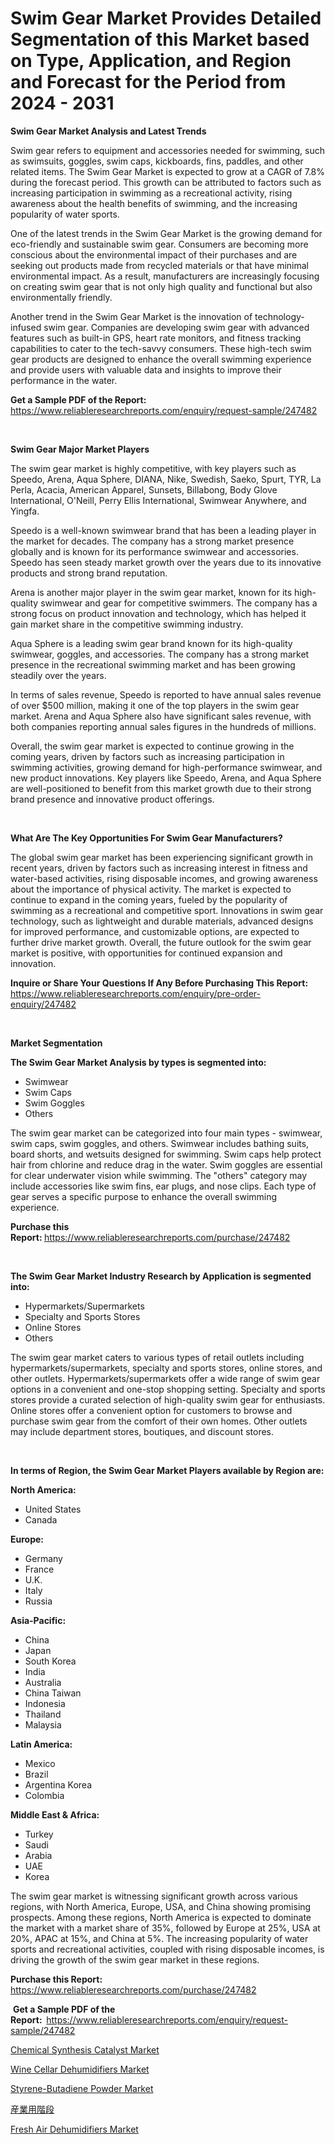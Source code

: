 <p><h1>Swim Gear Market Provides Detailed Segmentation of this Market based on Type, Application, and Region and Forecast for the Period from 2024 - 2031</h1></p><p><strong>Swim Gear Market Analysis and Latest Trends</strong></p>
<p><p>Swim gear refers to equipment and accessories needed for swimming, such as swimsuits, goggles, swim caps, kickboards, fins, paddles, and other related items. The Swim Gear Market is expected to grow at a CAGR of 7.8% during the forecast period. This growth can be attributed to factors such as increasing participation in swimming as a recreational activity, rising awareness about the health benefits of swimming, and the increasing popularity of water sports.</p><p>One of the latest trends in the Swim Gear Market is the growing demand for eco-friendly and sustainable swim gear. Consumers are becoming more conscious about the environmental impact of their purchases and are seeking out products made from recycled materials or that have minimal environmental impact. As a result, manufacturers are increasingly focusing on creating swim gear that is not only high quality and functional but also environmentally friendly.</p><p>Another trend in the Swim Gear Market is the innovation of technology-infused swim gear. Companies are developing swim gear with advanced features such as built-in GPS, heart rate monitors, and fitness tracking capabilities to cater to the tech-savvy consumers. These high-tech swim gear products are designed to enhance the overall swimming experience and provide users with valuable data and insights to improve their performance in the water.</p></p>
<p><strong>Get a Sample PDF of the Report:&nbsp;</strong> <a href="https://www.reliableresearchreports.com/enquiry/request-sample/247482">https://www.reliableresearchreports.com/enquiry/request-sample/247482</a></p>
<p>&nbsp;</p>
<p><strong>Swim Gear Major Market Players</strong></p>
<p><p>The swim gear market is highly competitive, with key players such as Speedo, Arena, Aqua Sphere, DIANA, Nike, Swedish, Saeko, Spurt, TYR, La Perla, Acacia, American Apparel, Sunsets, Billabong, Body Glove International, O'Neill, Perry Ellis International, Swimwear Anywhere, and Yingfa.</p><p>Speedo is a well-known swimwear brand that has been a leading player in the market for decades. The company has a strong market presence globally and is known for its performance swimwear and accessories. Speedo has seen steady market growth over the years due to its innovative products and strong brand reputation.</p><p>Arena is another major player in the swim gear market, known for its high-quality swimwear and gear for competitive swimmers. The company has a strong focus on product innovation and technology, which has helped it gain market share in the competitive swimming industry.</p><p>Aqua Sphere is a leading swim gear brand known for its high-quality swimwear, goggles, and accessories. The company has a strong market presence in the recreational swimming market and has been growing steadily over the years.</p><p>In terms of sales revenue, Speedo is reported to have annual sales revenue of over $500 million, making it one of the top players in the swim gear market. Arena and Aqua Sphere also have significant sales revenue, with both companies reporting annual sales figures in the hundreds of millions.</p><p>Overall, the swim gear market is expected to continue growing in the coming years, driven by factors such as increasing participation in swimming activities, growing demand for high-performance swimwear, and new product innovations. Key players like Speedo, Arena, and Aqua Sphere are well-positioned to benefit from this market growth due to their strong brand presence and innovative product offerings.</p></p>
<p>&nbsp;</p>
<p><strong>What Are The Key Opportunities For Swim Gear Manufacturers?</strong></p>
<p><p>The global swim gear market has been experiencing significant growth in recent years, driven by factors such as increasing interest in fitness and water-based activities, rising disposable incomes, and growing awareness about the importance of physical activity. The market is expected to continue to expand in the coming years, fueled by the popularity of swimming as a recreational and competitive sport. Innovations in swim gear technology, such as lightweight and durable materials, advanced designs for improved performance, and customizable options, are expected to further drive market growth. Overall, the future outlook for the swim gear market is positive, with opportunities for continued expansion and innovation.</p></p>
<p><strong>Inquire or Share Your Questions If Any Before Purchasing This Report:</strong> <a href="https://www.reliableresearchreports.com/enquiry/pre-order-enquiry/247482">https://www.reliableresearchreports.com/enquiry/pre-order-enquiry/247482</a></p>
<p>&nbsp;</p>
<p><strong>Market Segmentation</strong></p>
<p><strong>The Swim Gear Market Analysis by types is segmented into:</strong></p>
<p><ul><li>Swimwear</li><li>Swim Caps</li><li>Swim Goggles</li><li>Others</li></ul></p>
<p><p>The swim gear market can be categorized into four main types - swimwear, swim caps, swim goggles, and others. Swimwear includes bathing suits, board shorts, and wetsuits designed for swimming. Swim caps help protect hair from chlorine and reduce drag in the water. Swim goggles are essential for clear underwater vision while swimming. The "others" category may include accessories like swim fins, ear plugs, and nose clips. Each type of gear serves a specific purpose to enhance the overall swimming experience.</p></p>
<p><strong>Purchase this Report:&nbsp;</strong><a href="https://www.reliableresearchreports.com/purchase/247482">https://www.reliableresearchreports.com/purchase/247482</a></p>
<p>&nbsp;</p>
<p><strong>The Swim Gear Market Industry Research by Application is segmented into:</strong></p>
<p><ul><li>Hypermarkets/Supermarkets</li><li>Specialty and Sports Stores</li><li>Online Stores</li><li>Others</li></ul></p>
<p><p>The swim gear market caters to various types of retail outlets including hypermarkets/supermarkets, specialty and sports stores, online stores, and other outlets. Hypermarkets/supermarkets offer a wide range of swim gear options in a convenient and one-stop shopping setting. Specialty and sports stores provide a curated selection of high-quality swim gear for enthusiasts. Online stores offer a convenient option for customers to browse and purchase swim gear from the comfort of their own homes. Other outlets may include department stores, boutiques, and discount stores.</p></p>
<p>&nbsp;</p>
<p><strong>In terms of Region, the Swim Gear Market Players available by Region are:</strong></p>
<p>
    <p> <strong> North America: </strong>
        <ul>
            <li>United States</li>
            <li>Canada</li>
        </ul>
        </p> 
    <p> <strong> Europe: </strong>
        <ul>
            <li>Germany</li>
            <li>France</li>
            <li>U.K.</li>
            <li>Italy</li>
            <li>Russia</li>
        </ul>
        </p> 
    <p> <strong> Asia-Pacific: </strong>
        <ul>
            <li>China</li>
            <li>Japan</li>
            <li>South Korea</li>
            <li>India</li>
            <li>Australia</li>
            <li>China Taiwan</li>
            <li>Indonesia</li>
            <li>Thailand</li>
            <li>Malaysia</li>
        </ul>
        </p> 
    <p> <strong> Latin America: </strong>
        <ul>
            <li>Mexico</li>
            <li>Brazil</li>
            <li>Argentina Korea</li>
            <li>Colombia</li>
        </ul>
        </p> 
    <p> <strong> Middle East & Africa: </strong>
        <ul>
            <li>Turkey</li>
            <li>Saudi</li>
            <li>Arabia</li>
            <li>UAE</li>
            <li>Korea</li>
        </ul>
    </p>
    </p>
<p><p>The swim gear market is witnessing significant growth across various regions, with North America, Europe, USA, and China showing promising prospects. Among these regions, North America is expected to dominate the market with a market share of 35%, followed by Europe at 25%, USA at 20%, APAC at 15%, and China at 5%. The increasing popularity of water sports and recreational activities, coupled with rising disposable incomes, is driving the growth of the swim gear market in these regions.</p></p>
<p><strong>Purchase this Report: </strong><a href="https://www.reliableresearchreports.com/purchase/247482">https://www.reliableresearchreports.com/purchase/247482</a></p>
<p>&nbsp;<strong>Get a Sample PDF of the Report:&nbsp;&nbsp;</strong><a href="https://www.reliableresearchreports.com/enquiry/request-sample/247482">https://www.reliableresearchreports.com/enquiry/request-sample/247482</a></p>
<p><strong></strong></p>
<p><p><a href="https://view.publitas.com/reportprime-1/chemical-synthesis-catalyst-market-research-report-reveals-the-latest-trends-and-opportunities-of-this-market-for-period-from-2024-2031/">Chemical Synthesis Catalyst Market</a></p><p><a href="https://forested-sushi-9b0.notion.site/Wine-Cellar-Dehumidifiers-Market-Growth-Market-Trends-COVID-19-Impact-and-Forecasts-for-period-fr-8054c56013e445638bda4cc5e03aedc5">Wine Cellar Dehumidifiers Market</a></p><p><a href="https://view.publitas.com/reportprime-1/styrene-butadiene-powder-market-size-growth-outlook-from-2024-to-2031-projecting-at-markets-trends-analysis-by-application-regional-outlook-and-revenue/">Styrene-Butadiene Powder Market</a></p><p><a href="https://medium.com/@joanna-goyvaerts/%E7%94%A3%E6%A5%AD%E7%94%A8%E9%9A%8E%E6%AE%B5%E5%B8%82%E5%A0%B4%E5%88%86%E6%9E%90-%E3%81%9D%E3%81%AEcagr-%E5%B8%82%E5%A0%B4%E3%82%BB%E3%82%B0%E3%83%A1%E3%83%B3%E3%83%86%E3%83%BC%E3%82%B7%E3%83%A7%E3%83%B3-%E3%81%9D%E3%81%97%E3%81%A6%E3%82%B0%E3%83%AD%E3%83%BC%E3%83%90%E3%83%AB%E7%94%A3%E6%A5%AD%E5%85%A8%E4%BD%93%E3%81%AE%E6%A6%82%E8%A6%81-3e3efac4b9ec">産業用階段</a></p><p><a href="https://lydian-appliance-61d.notion.site/Fresh-Air-Dehumidifiers-Market-Research-Report-Provides-Critical-Insights-that-can-help-Shape-Busine-8ca527a1d51d4fb5ae3d37d0c83af157">Fresh Air Dehumidifiers Market</a></p></p>
